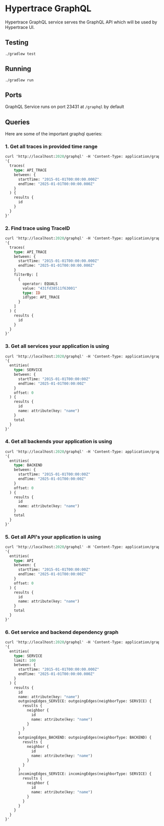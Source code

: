 # Hypertrace GraphQL
Hypertrace GraphQL service serves the GraphQL API which will be used by Hypertrace UI.

## Testing

`./gradlew test`

## Running

`./gradlew run`

## Ports

GraphQL Service runs on port 23431 at `/graphql` by default


## Queries
Here are some of the important graphql queries:

### 1. Get all traces in provided time range

```graphql
curl 'http://localhost:2020/graphql' -H 'Content-Type: application/graphql' -d\
'{
  traces(
    type: API_TRACE
    between: {
      startTime: "2015-01-01T00:00:00.000Z"
      endTime: "2025-01-01T00:00:00.000Z"
    }
  ) {
    results {
      id
    }
  }
}'
```

### 2. Find trace using TraceID

```graphql
curl 'http://localhost:2020/graphql' -H 'Content-Type: application/graphql' -d \
'{
  traces(
    type: API_TRACE
    between: {
      startTime: "2015-01-01T00:00:00.000Z"
      endTime: "2025-01-01T00:00:00.000Z"
    }
    filterBy: [
      {
        operator: EQUALS
        value: "431fd38511f63001"
        type: ID
        idType: API_TRACE
      }
    ]
  ) {
    results {
      id
    }
  }
}'
```

### 3. Get all services your application is using

```graphql
curl 'http://localhost:2020/graphql' -H 'Content-Type: application/graphql' -d \
'{
  entities(
    type: SERVICE 
    between: {
      startTime: "2015-01-01T00:00:00Z"
      endTime: "2025-01-01T00:00:00Z"
    }
    offset: 0
  ) {
    results {
      id
      name: attribute(key: "name")
    }
    total
  }
}'
```

### 4. Get all backends your application is using

```graphql
curl 'http://localhost:2020/graphql' -H 'Content-Type: application/graphql' -d \
'{
  entities(
    type: BACKEND
    between: {
      startTime: "2015-01-01T00:00:00Z"
      endTime: "2025-01-01T00:00:00Z"
    }
    offset: 0
  ) {
    results {
      id
      name: attribute(key: "name")
    }
    total
  }
}'
```

### 5. Get all API's your application is using

```graphql
curl 'http://localhost:2020/graphql' -H 'Content-Type: application/graphql' -d \
'{
  entities(
    type: API
    between: {
      startTime: "2015-01-01T00:00:00Z"
      endTime: "2025-01-01T00:00:00Z"
    }
    offset: 0
  ) {
    results {
      id
      name: attribute(key: "name")
    }
    total
  }
}'
```

### 6. Get service and backend dependency graph

```graphql
curl 'http://localhost:2020/graphql' -H 'Content-Type: application/graphql' -d \
'{
  entities(
    type: SERVICE
    limit: 100
    between: {
      startTime: "2015-01-01T00:00:00.000Z"
      endTime: "2025-01-01T00:00:00.000Z"
    }
  ) {
    results {
      id
      name: attribute(key: "name")
      outgoingEdges_SERVICE: outgoingEdges(neighborType: SERVICE) {
        results {
          neighbor {
            id
            name: attribute(key: "name")
          }
        }
      }
      outgoingEdges_BACKEND: outgoingEdges(neighborType: BACKEND) {
        results {
          neighbor {
            id
            name: attribute(key: "name")
          }
        }
      }
      incomingEdges_SERVICE: incomingEdges(neighborType: SERVICE) {
        results {
          neighbor {
            id
            name: attribute(key: "name")
          }
        }
      }
    }
  }
}'
```